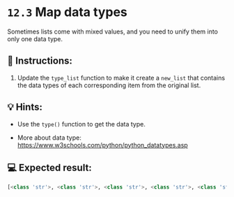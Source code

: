 # `12.3` Map data types

Sometimes lists come with mixed values, and you need to unify them into only one data type.

## 📝 Instructions:

1. Update the `type_list` function to make it create a `new_list` that contains the data types of each corresponding item from the original list.

## 💡 Hints:

+ Use the `type()` function to get the data type.

+ More about data type: https://www.w3schools.com/python/python_datatypes.asp

## 💻 Expected result:

```py
[<class 'str'>, <class 'str'>, <class 'str'>, <class 'str'>, <class 'str'>, <class 'str'>, <class 'int'>, <class 'int'>]
```
